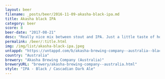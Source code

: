 ```yaml
---
layout: beer
filename: _posts/beer/2016-11-09-akasha-black-ipa.md
title: Akasha black IPA
category: beer
score: 8
beer-date: "2017-08-21"
desc: "Really nice mix between stout and IPA. Just a little taste of hops after the stoutiness subsides"
permalink: /beer/:title.html
img: /img/list/akasha-black-ipa.jpeg
untappd: "https://untappd.com/b/akasha-brewing-company--australia--black-ipa/2221303"
country: "Australia"
brewery: "Akasha Brewing Company (Australia)"
breweryURL: "brewery/akasha-brewing-company--australia.html"
style: "IPA - Black / Cascadian Dark Ale"
---
```

